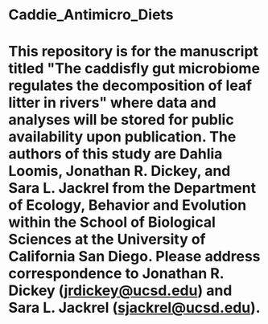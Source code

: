# Caddie_Antimicro_Diets

# This repository is for the manuscript titled "The caddisfly gut microbiome regulates the decomposition of leaf litter in rivers" where data and analyses will be stored for public availability upon publication. The authors of this study are Dahlia Loomis, Jonathan R. Dickey, and Sara L. Jackrel from the Department of Ecology, Behavior and Evolution within the School of Biological Sciences at the University of California San Diego. Please address correspondence to Jonathan R. Dickey (jrdickey@ucsd.edu) and Sara L. Jackrel (sjackrel@ucsd.edu).  


